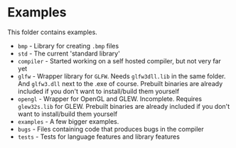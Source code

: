 # Examples

This folder contains examples.

- `bmp` - Library for creating `.bmp` files
- `std` - The current 'standard library'
- `compiler` - Started working on a self hosted compiler, but not very far yet
- `glfw` - Wrapper library for `GLFW`. Needs `glfw3dll.lib` in the same folder. And `glfw3.dll` next to the .exe of course. Prebuilt binaries are already included if you don't want to install/build them yourself
- `opengl` - Wrapper for OpenGL and GLEW. Incomplete. Requires `glew32s.lib` for GLEW. Prebuilt binaries are already included if you don't want to install/build them yourself
- `examples` - A few bigger examples.
- `bugs` - Files containing code that produces bugs in the compiler
- `tests` - Tests for language features and library features